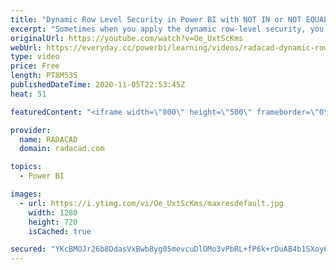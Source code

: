```yaml
---
title: "Dynamic Row Level Security in Power BI with NOT IN or NOT EQUAL Rule"
excerpt: "Sometimes when you apply the dynamic row-level security, you want to have the criteria as NOT EQUAL and NOT IN. This can be a bit tricky in the dynamic implementation of RLS because the relationship behavior is normally the opposite. In this video, I’ll explain how you can do that. Download the file"
originalUrl: https://youtube.com/watch?v=Oe_UxtScKms
webUrl: https://everyday.cc/powerbi/learning/videos/radacad-dynamic-row-level-security-in-power-bi-with-not-in-or-not-equal-rule/
type: video
price: Free
length: PT8M53S
publishedDateTime: 2020-11-05T22:53:45Z
heat: 51

featuredContent: "<iframe width=\"800\" height=\"500\" frameborder=\"0\" src=\"https://www.youtube.com/embed/Oe_UxtScKms\" allow=\"accelerometer; autoplay; encrypted-media; gyroscope; picture-in-picture\" allowfullscreen></iframe>"

provider:
  name: RADACAD
  domain: radacad.com

topics:
  - Power BI

images:
  - url: https://i.ytimg.com/vi/Oe_UxtScKms/maxresdefault.jpg
    width: 1280
    height: 720
    isCached: true

secured: "YKcBMOJr26b8DdasVxBwb8yg05mevcuDlOMo3vPbRL+fP6k+rDuAB4b1SXoy6b/2o6RCET3yB7PdrtJfNHXgjhB4wvmQwXwCuaPhL0m2SbSbQvwAbxmSftkMrU4joKPu1u06tlUiHwEaMZT+ZEqnRI4dc0358HIE4ubDIuMsL9+mLut3gG0YcMTW0rgskWsQ+vkAF7cbaesGtEKYPbiKoKhebtbWxhxFIOPpgWP4cnf6ojDhy83PUrxnSZTpnMMWq4WJRC0WC/dDsP3XGG/R/fGz+fHpxLFjshe2B//UqOZoNG8CeoN6urp8heMNyzXnDOX6zBcb97Yvn9lGlhxE2UdQBmls4a1NWVqFRoHH4tXAQnISFl1C20tywe9rL+VNh4OuIfirj7iPnFOkn+P10PgMXdzMoklbI9O6F6CQ+mk=;C8DnXH93W/Im0I0SmS5akw=="
---
```


